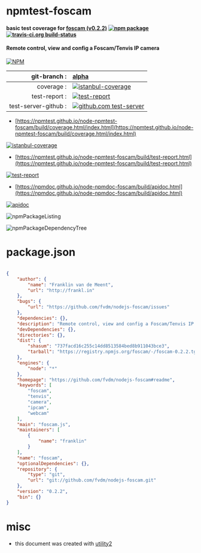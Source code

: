 # npmtest-foscam

#### basic test coverage for  [foscam (v0.2.2)](https://github.com/fvdm/nodejs-foscam#readme)  [![npm package](https://img.shields.io/npm/v/npmtest-foscam.svg?style=flat-square)](https://www.npmjs.org/package/npmtest-foscam) [![travis-ci.org build-status](https://api.travis-ci.org/npmtest/node-npmtest-foscam.svg)](https://travis-ci.org/npmtest/node-npmtest-foscam)

#### Remote control, view and config a Foscam/Tenvis IP camera

[![NPM](https://nodei.co/npm/foscam.png?downloads=true&downloadRank=true&stars=true)](https://www.npmjs.com/package/foscam)

| git-branch : | [alpha](https://github.com/npmtest/node-npmtest-foscam/tree/alpha)|
|--:|:--|
| coverage : | [![istanbul-coverage](https://npmtest.github.io/node-npmtest-foscam/build/coverage.badge.svg)](https://npmtest.github.io/node-npmtest-foscam/build/coverage.html/index.html)|
| test-report : | [![test-report](https://npmtest.github.io/node-npmtest-foscam/build/test-report.badge.svg)](https://npmtest.github.io/node-npmtest-foscam/build/test-report.html)|
| test-server-github : | [![github.com test-server](https://npmtest.github.io/node-npmtest-foscam/GitHub-Mark-32px.png)](https://npmtest.github.io/node-npmtest-foscam/build/app/index.html) | | build-artifacts : | [![build-artifacts](https://npmtest.github.io/node-npmtest-foscam/glyphicons_144_folder_open.png)](https://github.com/npmtest/node-npmtest-foscam/tree/gh-pages/build)|

- [https://npmtest.github.io/node-npmtest-foscam/build/coverage.html/index.html](https://npmtest.github.io/node-npmtest-foscam/build/coverage.html/index.html)

[![istanbul-coverage](https://npmtest.github.io/node-npmtest-foscam/build/screenCapture.buildCi.browser.%252Ftmp%252Fbuild%252Fcoverage.lib.html.png)](https://npmtest.github.io/node-npmtest-foscam/build/coverage.html/index.html)

- [https://npmtest.github.io/node-npmtest-foscam/build/test-report.html](https://npmtest.github.io/node-npmtest-foscam/build/test-report.html)

[![test-report](https://npmtest.github.io/node-npmtest-foscam/build/screenCapture.buildCi.browser.%252Ftmp%252Fbuild%252Ftest-report.html.png)](https://npmtest.github.io/node-npmtest-foscam/build/test-report.html)

- [https://npmdoc.github.io/node-npmdoc-foscam/build/apidoc.html](https://npmdoc.github.io/node-npmdoc-foscam/build/apidoc.html)

[![apidoc](https://npmdoc.github.io/node-npmdoc-foscam/build/screenCapture.buildCi.browser.%252Ftmp%252Fbuild%252Fapidoc.html.png)](https://npmdoc.github.io/node-npmdoc-foscam/build/apidoc.html)

![npmPackageListing](https://npmtest.github.io/node-npmtest-foscam/build/screenCapture.npmPackageListing.svg)

![npmPackageDependencyTree](https://npmtest.github.io/node-npmtest-foscam/build/screenCapture.npmPackageDependencyTree.svg)



# package.json

```json

{
    "author": {
        "name": "Franklin van de Meent",
        "url": "http://frankl.in"
    },
    "bugs": {
        "url": "https://github.com/fvdm/nodejs-foscam/issues"
    },
    "dependencies": {},
    "description": "Remote control, view and config a Foscam/Tenvis IP camera",
    "devDependencies": {},
    "directories": {},
    "dist": {
        "shasum": "737facd16c255c14dd8513584bed8b911043bce3",
        "tarball": "https://registry.npmjs.org/foscam/-/foscam-0.2.2.tgz"
    },
    "engines": {
        "node": "*"
    },
    "homepage": "https://github.com/fvdm/nodejs-foscam#readme",
    "keywords": [
        "foscam",
        "tenvis",
        "camera",
        "ipcam",
        "webcam"
    ],
    "main": "foscam.js",
    "maintainers": [
        {
            "name": "franklin"
        }
    ],
    "name": "foscam",
    "optionalDependencies": {},
    "repository": {
        "type": "git",
        "url": "git://github.com/fvdm/nodejs-foscam.git"
    },
    "version": "0.2.2",
    "bin": {}
}
```



# misc
- this document was created with [utility2](https://github.com/kaizhu256/node-utility2)
